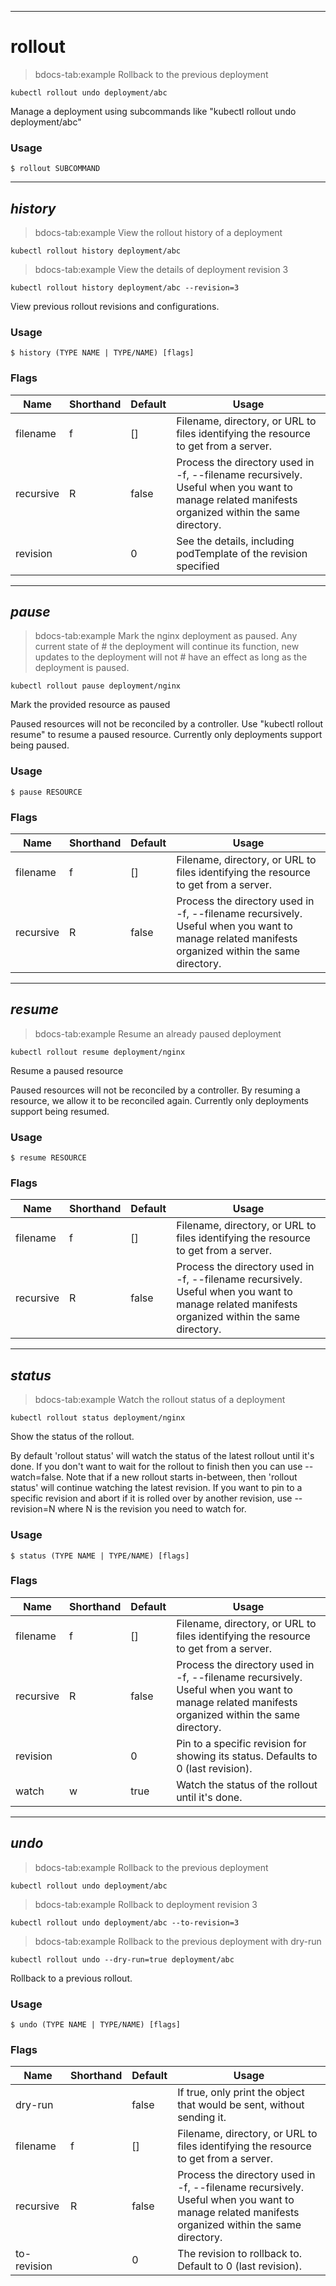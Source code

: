 ------------

# rollout

>bdocs-tab:example Rollback to the previous deployment

```bdocs-tab:example_shell
kubectl rollout undo deployment/abc
```



Manage a deployment using subcommands like "kubectl rollout undo deployment/abc"

### Usage

`$ rollout SUBCOMMAND`



------------

## <em>history</em>

>bdocs-tab:example View the rollout history of a deployment

```bdocs-tab:example_shell
kubectl rollout history deployment/abc
```

>bdocs-tab:example View the details of deployment revision 3

```bdocs-tab:example_shell
kubectl rollout history deployment/abc --revision=3
```



View previous rollout revisions and configurations.

### Usage

`$ history (TYPE NAME | TYPE/NAME) [flags]`



### Flags

Name | Shorthand | Default | Usage
---- | --------- | ------- | ----- 
filename | f | [] | Filename, directory, or URL to files identifying the resource to get from a server. 
recursive | R | false | Process the directory used in -f, --filename recursively. Useful when you want to manage related manifests organized within the same directory. 
revision |  | 0 | See the details, including podTemplate of the revision specified 



------------

## <em>pause</em>

>bdocs-tab:example Mark the nginx deployment as paused. Any current state of # the deployment will continue its function, new updates to the deployment will not # have an effect as long as the deployment is paused.

```bdocs-tab:example_shell
kubectl rollout pause deployment/nginx
```



Mark the provided resource as paused

Paused resources will not be reconciled by a controller.
Use \"kubectl rollout resume\" to resume a paused resource.
Currently only deployments support being paused.

### Usage

`$ pause RESOURCE`



### Flags

Name | Shorthand | Default | Usage
---- | --------- | ------- | ----- 
filename | f | [] | Filename, directory, or URL to files identifying the resource to get from a server. 
recursive | R | false | Process the directory used in -f, --filename recursively. Useful when you want to manage related manifests organized within the same directory. 



------------

## <em>resume</em>

>bdocs-tab:example Resume an already paused deployment

```bdocs-tab:example_shell
kubectl rollout resume deployment/nginx
```



Resume a paused resource

Paused resources will not be reconciled by a controller. By resuming a
resource, we allow it to be reconciled again.
Currently only deployments support being resumed.

### Usage

`$ resume RESOURCE`



### Flags

Name | Shorthand | Default | Usage
---- | --------- | ------- | ----- 
filename | f | [] | Filename, directory, or URL to files identifying the resource to get from a server. 
recursive | R | false | Process the directory used in -f, --filename recursively. Useful when you want to manage related manifests organized within the same directory. 



------------

## <em>status</em>

>bdocs-tab:example Watch the rollout status of a deployment

```bdocs-tab:example_shell
kubectl rollout status deployment/nginx
```



Show the status of the rollout.

By default 'rollout status' will watch the status of the latest rollout
until it's done. If you don't want to wait for the rollout to finish then
you can use --watch=false. Note that if a new rollout starts in-between, then
'rollout status' will continue watching the latest revision. If you want to
pin to a specific revision and abort if it is rolled over by another revision,
use --revision=N where N is the revision you need to watch for.

### Usage

`$ status (TYPE NAME | TYPE/NAME) [flags]`



### Flags

Name | Shorthand | Default | Usage
---- | --------- | ------- | ----- 
filename | f | [] | Filename, directory, or URL to files identifying the resource to get from a server. 
recursive | R | false | Process the directory used in -f, --filename recursively. Useful when you want to manage related manifests organized within the same directory. 
revision |  | 0 | Pin to a specific revision for showing its status. Defaults to 0 (last revision). 
watch | w | true | Watch the status of the rollout until it's done. 



------------

## <em>undo</em>

>bdocs-tab:example Rollback to the previous deployment

```bdocs-tab:example_shell
kubectl rollout undo deployment/abc
```

>bdocs-tab:example Rollback to deployment revision 3

```bdocs-tab:example_shell
kubectl rollout undo deployment/abc --to-revision=3
```

>bdocs-tab:example Rollback to the previous deployment with dry-run

```bdocs-tab:example_shell
kubectl rollout undo --dry-run=true deployment/abc
```



Rollback to a previous rollout.

### Usage

`$ undo (TYPE NAME | TYPE/NAME) [flags]`



### Flags

Name | Shorthand | Default | Usage
---- | --------- | ------- | ----- 
dry-run |  | false | If true, only print the object that would be sent, without sending it. 
filename | f | [] | Filename, directory, or URL to files identifying the resource to get from a server. 
recursive | R | false | Process the directory used in -f, --filename recursively. Useful when you want to manage related manifests organized within the same directory. 
to-revision |  | 0 | The revision to rollback to. Default to 0 (last revision). 




